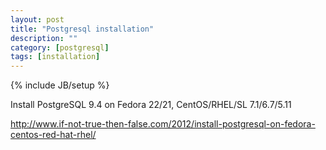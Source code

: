 ```yaml
---
layout: post
title: "Postgresql installation"
description: ""
category: [postgresql]
tags: [installation]
---
```

{% include JB/setup %}

Install PostgreSQL 9.4 on Fedora 22/21, CentOS/RHEL/SL 7.1/6.7/5.11

<http://www.if-not-true-then-false.com/2012/install-postgresql-on-fedora-centos-red-hat-rhel/>


